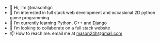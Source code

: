 - 👋 Hi, I’m @masonhgn
- 👀 I’m interested in full stack web development and occasional 2D python game programming
- 🌱 I’m currently learning Python, C++ and Django
- 💞️ I’m looking to collaborate on a full stack website
- 📫 How to reach me: email me at mason24h@gmail.com

<!---
masonhgn/masonhgn is a ✨ special ✨ repository because its `README.md` (this file) appears on your GitHub profile.
You can click the Preview link to take a look at your changes.
--->
